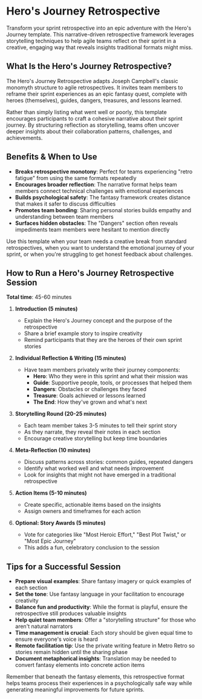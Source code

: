 # Hero's Journey Retrospective

Transform your sprint retrospective into an epic adventure with the Hero's Journey template. This narrative-driven retrospective framework leverages storytelling techniques to help agile teams reflect on their sprint in a creative, engaging way that reveals insights traditional formats might miss.

## What Is the Hero's Journey Retrospective?

The Hero's Journey Retrospective adapts Joseph Campbell's classic monomyth structure to agile retrospectives. It invites team members to reframe their sprint experiences as an epic fantasy quest, complete with heroes (themselves), guides, dangers, treasures, and lessons learned.

Rather than simply listing what went well or poorly, this template encourages participants to craft a cohesive narrative about their sprint journey. By structuring reflection as storytelling, teams often uncover deeper insights about their collaboration patterns, challenges, and achievements.

## Benefits & When to Use

- **Breaks retrospective monotony**: Perfect for teams experiencing "retro fatigue" from using the same formats repeatedly
- **Encourages broader reflection**: The narrative format helps team members connect technical challenges with emotional experiences
- **Builds psychological safety**: The fantasy framework creates distance that makes it safer to discuss difficulties
- **Promotes team bonding**: Sharing personal stories builds empathy and understanding between team members
- **Surfaces hidden obstacles**: The "Dangers" section often reveals impediments team members were hesitant to mention directly

Use this template when your team needs a creative break from standard retrospectives, when you want to understand the emotional journey of your sprint, or when you're struggling to get honest feedback about challenges.

## How to Run a Hero's Journey Retrospective Session

**Total time**: 45-60 minutes

1. **Introduction (5 minutes)**
   - Explain the Hero's Journey concept and the purpose of the retrospective
   - Share a brief example story to inspire creativity
   - Remind participants that they are the heroes of their own sprint stories

2. **Individual Reflection & Writing (15 minutes)**
   - Have team members privately write their journey components:
     - **Hero**: Who they were in this sprint and what their mission was
     - **Guide**: Supportive people, tools, or processes that helped them
     - **Dangers**: Obstacles or challenges they faced
     - **Treasure**: Goals achieved or lessons learned
     - **The End**: How they've grown and what's next

3. **Storytelling Round (20-25 minutes)**
   - Each team member takes 3-5 minutes to tell their sprint story
   - As they narrate, they reveal their notes in each section
   - Encourage creative storytelling but keep time boundaries

4. **Meta-Reflection (10 minutes)**
   - Discuss patterns across stories: common guides, repeated dangers
   - Identify what worked well and what needs improvement
   - Look for insights that might not have emerged in a traditional retrospective

5. **Action Items (5-10 minutes)**
   - Create specific, actionable items based on the insights
   - Assign owners and timeframes for each action

6. **Optional: Story Awards (5 minutes)**
   - Vote for categories like "Most Heroic Effort," "Best Plot Twist," or "Most Epic Journey"
   - This adds a fun, celebratory conclusion to the session

## Tips for a Successful Session

- **Prepare visual examples**: Share fantasy imagery or quick examples of each section
- **Set the tone**: Use fantasy language in your facilitation to encourage creativity
- **Balance fun and productivity**: While the format is playful, ensure the retrospective still produces valuable insights
- **Help quiet team members**: Offer a "storytelling structure" for those who aren't natural narrators
- **Time management is crucial**: Each story should be given equal time to ensure everyone's voice is heard
- **Remote facilitation tip**: Use the private writing feature in Metro Retro so stories remain hidden until the sharing phase
- **Document metaphorical insights**: Translation may be needed to convert fantasy elements into concrete action items

Remember that beneath the fantasy elements, this retrospective format helps teams process their experiences in a psychologically safe way while generating meaningful improvements for future sprints.